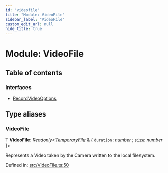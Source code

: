 ```yaml
---
id: "videofile"
title: "Module: VideoFile"
sidebar_label: "VideoFile"
custom_edit_url: null
hide_title: true
---
```


# Module: VideoFile

## Table of contents

### Interfaces

- [RecordVideoOptions](../interfaces/videofile.recordvideooptions.md)

## Type aliases

### VideoFile

Ƭ **VideoFile**: *Readonly*<[*TemporaryFile*](temporaryfile.md#temporaryfile) & { `duration`: *number* ; `size`: *number*  }\>

Represents a Video taken by the Camera written to the local filesystem.

Defined in: [src/VideoFile.ts:50](https://github.com/cuvent/react-native-vision-camera/blob/c314255/src/VideoFile.ts#L50)
